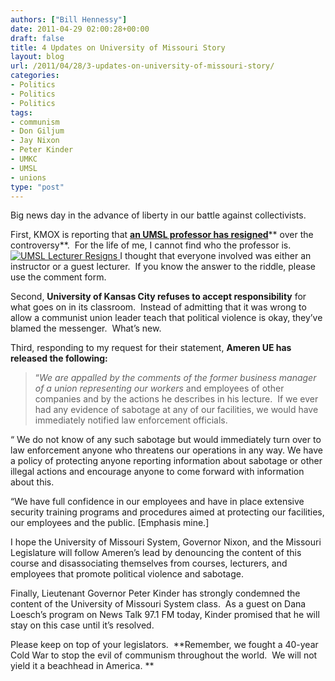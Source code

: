 ```yaml
---
authors: ["Bill Hennessy"]
date: 2011-04-29 02:00:28+00:00
draft: false
title: 4 Updates on University of Missouri Story
layout: blog
url: /2011/04/28/3-updates-on-university-of-missouri-story/
categories:
- Politics
- Politics
- Politics
tags:
- communism
- Don Giljum
- Jay Nixon
- Peter Kinder
- UMKC
- UMSL
- unions
type: "post"
---
```


Big news day in the advance of liberty in our battle against collectivists.

First, KMOX is reporting that [**an UMSL professor has resigned**](https://stlouis.cbslocal.com/2011/04/28/umsl-investigates-whether-class-promotes-violence/)** over the controversy**.  For the life of me, I cannot find who the professor is.[![UMSL Lecturer Resigns ](https://hennessysview.com/wp-content/uploads/2011/04/UPDATE-UMSL-Professor-Quits-—-University-of-MO-Defends-Class-«-CBS-St.-Louis-248x300.png)
](https://stlouis.cbslocal.com/2011/04/28/umsl-investigates-whether-class-promotes-violence/) I thought that everyone involved was either an instructor or a guest lecturer.  If you know the answer to the riddle, please use the comment form.

Second, **University of Kansas City refuses to accept responsibility** for what goes on in its classroom.  Instead of admitting that it was wrong to allow a communist union leader teach that political violence is okay, they’ve blamed the messenger.  What’s new.

Third, responding to my request for their statement, **Ameren UE has released the following:**



> “_We are appalled by the comments of the former business manager of a union representing our workers_ and employees of other companies and by the actions he describes in his lecture.  If we ever had any evidence of sabotage at any of our facilities, we would have immediately notified law enforcement officials.

“ We do not know of any such sabotage but would immediately turn over to law enforcement anyone who threatens our operations in any way. We have a policy of protecting anyone reporting information about sabotage or other illegal actions and encourage anyone to come forward with information about this.

“We have full confidence in our employees and have in place extensive security training programs and procedures aimed at protecting our facilities, our employees and the public. [Emphasis mine.]





I hope the University of Missouri System, Governor Nixon, and the Missouri Legislature will follow Ameren’s lead by denouncing the content of this course and disassociating themselves from courses, lecturers, and employees that promote political violence and sabotage.

Finally, Lieutenant Governor Peter Kinder has strongly condemned the content of the University of Missouri System class.  As a guest on Dana Loesch’s program on News Talk 97.1 FM today, Kinder promised that he will stay on this case until it’s resolved.

Please keep on top of your legislators.  **Remember, we fought a 40-year Cold War to stop the evil of communism throughout the world.  We will not yield it a beachhead in America. **
